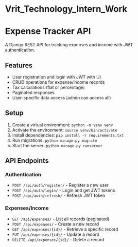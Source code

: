 # Vrit_Technology_Intern_Work

# Expense Tracker API

A Django REST API for tracking expenses and income with JWT authentication.

## Features

- User registration and login with JWT with  UI
- CRUD operations for expense/income records
- Tax calculations (flat or percentage)
- Paginated responses
- User-specific data access (admin can access all)

## Setup

1. Create a virtual environment: `python -m venv venv`
2. Activate the environment: `source venv/bin/activate` 
3. Install dependencies: `pip install -r requirements.txt`
4. Run migrations: `python manage.py migrate`
5. Start the server: `python manage.py runserver`

## API Endpoints

### Authentication
- `POST /api/auth/register/` - Register a new user
- `POST /api/auth/login/` - Login and get JWT tokens
- `POST /api/auth/refresh/` - Refresh JWT token

### Expenses/Income
- `GET /api/expenses/` - List all records (paginated)
- `POST /api/expenses/` - Create a new record
- `GET /api/expenses/{id}/` - Retrieve a specific record
- `PUT /api/expenses/{id}/` - Update a record
- `DELETE /api/expenses/{id}/` - Delete a record

